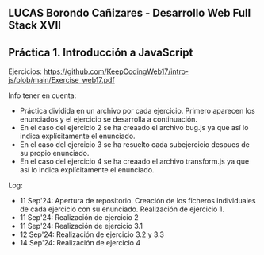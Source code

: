 LUCAS Borondo Cañizares - Desarrollo Web Full Stack XVII
-
Práctica 1. Introducción a JavaScript
-

Ejercicios:
https://github.com/KeepCodingWeb17/intro-js/blob/main/Exercise_web17.pdf

Info  tener en cuenta:
- Práctica dividida en un archivo por cada ejercicio. Primero aparecen los enunciados y el ejercicio se desarrolla a continuación.
- En el caso del ejercicio 2 se ha creaado el archivo bug.js ya que así lo indica explícitamente el enunciado.
- En el caso del ejercicio 3 se ha resuelto cada subejercicio despues de su propio enunciado.
- En el caso del ejercicio 4 se ha creaado el archivo transform.js ya que así lo indica explícitamente el enunciado.

Log:
- 11 Sep'24: Apertura de repositorio. Creación de los ficheros individuales de cada ejercicio con su enunciado. Realización de ejercicio 1.
- 11 Sep'24: Realización de ejercicio 2
- 11 Sep'24: Realización de ejercicio 3.1
- 12 Sep'24: Realización de ejercicio 3.2 y 3.3
- 14 Sep'24: Realización de ejercicio 4
